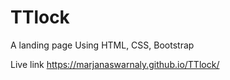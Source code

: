 # TTlock
A landing page Using HTML, CSS, Bootstrap 

Live link
https://marjanaswarnaly.github.io/TTlock/
